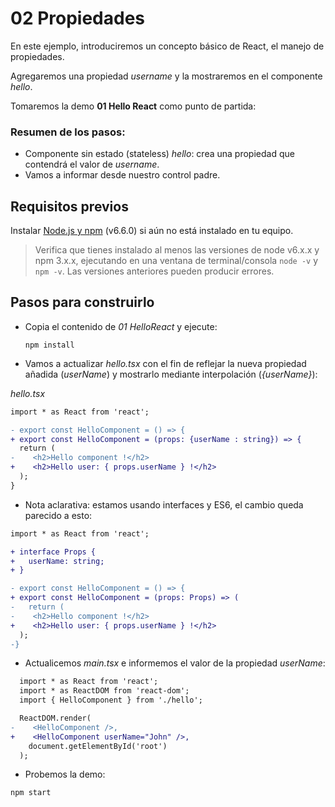 # 02 Propiedades

En este ejemplo, introduciremos un concepto básico de React, el manejo de propiedades.

Agregaremos una propiedad _username_ y la mostraremos en el componente _hello_.

Tomaremos la demo **01 Hello React** como punto de partida:

### Resumen de los pasos:

- Componente sin estado (stateless) _hello_: crea una propiedad que contendrá el valor de _username_.
- Vamos a informar desde nuestro control padre.

## Requisitos previos

Instalar [Node.js y npm](https://nodejs.org/en/) (v6.6.0) si aún no está instalado en tu equipo.

> Verifica que tienes instalado al menos las versiones de node v6.x.x y npm 3.x.x, ejecutando en una ventana de terminal/consola `node -v` y `npm -v`. Las versiones anteriores pueden producir errores.

## Pasos para construirlo

- Copia el contenido de _01 HelloReact_ y ejecute:

  ```
  npm install
  ```

- Vamos a actualizar _hello.tsx_ con el fin de reflejar la nueva propiedad añadida (_userName_) y mostrarlo mediante interpolación (_{userName}_):

_hello.tsx_

```diff
import * as React from 'react';

- export const HelloComponent = () => {
+ export const HelloComponent = (props: {userName : string}) => {
  return (
-    <h2>Hello component !</h2>
+    <h2>Hello user: { props.userName } !</h2>
  );
}
```
- Nota aclarativa: estamos usando interfaces y ES6, el cambio queda parecido a esto:

```diff
import * as React from 'react';

+ interface Props {
+   userName: string;
+ }

- export const HelloComponent = () => {
+ export const HelloComponent = (props: Props) => (
-   return (
-    <h2>Hello component !</h2> 
+    <h2>Hello user: { props.userName } !</h2>
  );
-}
```


- Actualicemos _main.tsx_ e informemos el valor de la propiedad _userName_:

```diff
  import * as React from 'react';
  import * as ReactDOM from 'react-dom';
  import { HelloComponent } from './hello';

  ReactDOM.render(
-    <HelloComponent />,
+    <HelloComponent userName="John" />,
    document.getElementById('root')
  );
```

- Probemos la demo:

```cmd
npm start
```
